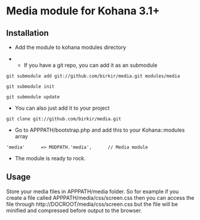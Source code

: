 Media module for Kohana 3.1+
=============

Installation
-------------

*  Add the module to kohana modules directory

*  *  If you have a git repo, you can add it as an submodule

`git submodule add git://github.com/birkir/media.git modules/media`

`git submodule init`

`git submodule update`

*  You can also just add it to your project

`
git clone git://github.com/birkir/media.git
`

*  Go to APPPATH/bootstrap.php and add this to your Kohana::modules array

`
'media'      => MODPATH.'media',      // Media module
`

*  The module is ready to rock.


Usage
-------------

Store your media files in APPPATH/media folder. So for example if you create a file called APPPATH/media/css/screen.css then you can access the file through http://DOCROOT/media/css/screen.css but the file will be minified and compressed before output to the browser.